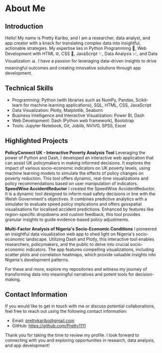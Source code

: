 # About Me

## Introduction
Hello! My name is Pretty Karibo, and I am a researcher, data analyst, and app creator with a knack for translating complex data into insightful, actionable strategies. My expertise lies in Python Programming 🐍, Web Development with HTML 🌐, CSS 🎨, JavaScript ✨, Data Analysis 📈, and Data Visualization 📊. I have a passion for leveraging data-driven insights to drive meaningful outcomes and creating innovative solutions through app development. 
## Technical Skills
- Programming: Python (with libraries such as NumPy, Pandas, Scikit-learn for machine learning applications), SQL, HTML, CSS, JavaScript
-	Data Visualization: Plotly, Matplotlib, Seaborn
-	Business Intelligence and Interactive Visualization: Power BI, Dash
-	Web Development: Dash (Python web framework), Bootstrap
-	Tools: Jupyter Notebook, Git, Joblib, NVIVO, SPSS, Excel


## Highlighted Projects
**PolicyConnect UK - Interactive Poverty Analysis Tool**
Leveraging the power of Python and Dash, I developed an interactive web application that can assist UK policymakers in making informed decisions. It explores the impact of various socio-economic indicators on UK poverty levels, using machine learning models to simulate the effects of policy changes on poverty reduction. This tool offers dynamic, real-time visualizations and policy recommendations based on user manipulation of indicators.
**SpeedWise AccidentReductor**
I created the SpeedWise AccidentReductor. It is a dynamic tool designed to inform road safety decisions in line with the Welsh Government's objectives. It combines predictive analytics with a simulator to evaluate speed policy implications and offers geospatial visualisations for localised accident predictions. Enhanced by features like region-specific dropdowns and custom feedback, this tool provides granular insights to guide evidence-based policy adjustments.

**Multi-Factor Analysis of Nigeria's Socio-Economic Conditions**
I pioneered an insightful data visualization web app to shed light on Nigeria's socio-economic landscape. Utilizing Dash and Plotly, this interactive tool enables researchers, policymakers, and the public to delve into crucial socio-economic indicators. The app features compelling visualizations, including scatter plots and correlation heatmaps, which provide valuable insights into Nigeria's development patterns.

For these and more, explore my repositories and witness my journey of transforming data into meaningful narratives and potent tools for decision-making.

## Contact Information
If you would like to get in touch with me or discuss potential collaborations, feel free to reach out using the following contact information:

- Email: prettykaribo@gmail.com
- GitHub: https://github.com/Pretty1111

Thank you for taking the time to review my profile. I look forward to connecting with you and exploring opportunities in research, data analysis, and app development!
